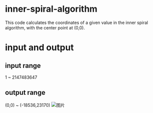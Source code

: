 # inner-spiral-algorithm
This code calculates the coordinates of a given value in the inner spiral algorithm, with the center point at (0,0).
# input and output
## input range
1 ~ 2147483647
## output range
(0,0) ~ (-18536,23170)
![图片](https://github.com/whiter007/inner-spiral-algorithm/assets/94297098/c6b561c7-0649-4a0f-bda5-7ec420207d97)
